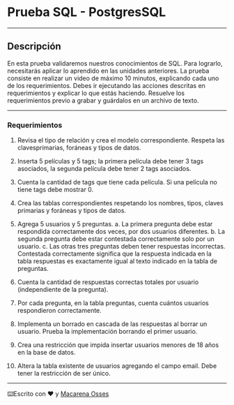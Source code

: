 # Prueba SQL - PostgresSQL

---

## Descripción

En esta prueba validaremos nuestros conocimientos de SQL. Para lograrlo, necesitarás aplicar lo aprendido en las unidades anteriores.
La prueba consiste en realizar un video de máximo 10 minutos, explicando cada uno de los requerimientos. Debes ir ejecutando las acciones descritas en requerimientos y explicar lo que estás haciendo. Resuelve los requerimientos previo a grabar y guárdalos en un archivo de texto.

---

### Requerimientos

1. Revisa el tipo de relación y crea el modelo correspondiente. Respeta las clavesprimarias, foráneas y tipos de datos.

2. Inserta 5 películas y 5 tags; la primera película debe tener 3 tags asociados, la segunda película debe tener 2 tags asociados.

3. Cuenta la cantidad de tags que tiene cada película. Si una película no tiene tags debe mostrar 0.

4. Crea las tablas correspondientes respetando los nombres, tipos, claves primarias y foráneas y tipos de datos. 

5. Agrega 5 usuarios y 5 preguntas.
     a. La primera pregunta debe estar respondida correctamente dos veces, por dos usuarios diferentes.
     b. La segunda pregunta debe estar contestada correctamente solo por un usuario.
     c. Las otras tres preguntas deben tener respuestas incorrectas.
Contestada correctamente significa que la respuesta indicada en la tabla respuestas es exactamente igual al texto indicado en la tabla de preguntas.

6. Cuenta la cantidad de respuestas correctas totales por usuario (independiente de la pregunta).

7. Por cada pregunta, en la tabla preguntas, cuenta cuántos usuarios respondieron correctamente.

8. Implementa un borrado en cascada de las respuestas al borrar un usuario. Prueba la implementación borrando el primer usuario.

9. Crea una restricción que impida insertar usuarios menores de 18 años en la base de datos.

10. Altera la tabla existente de usuarios agregando el campo email. Debe tener la restricción de ser único.

---

⌨️Escrito con ❤️ y [Macarena Osses](https://github.com/Makaosva)